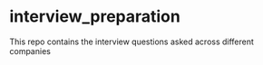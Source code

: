 # interview_preparation
This repo contains the interview questions asked across different companies
